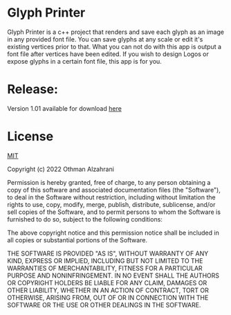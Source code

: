 # Glyph Printer
Glyph Printer is a c++ project that renders and save each glyph as an image in any provided font file. You can save glyphs at any scale or edit it's existing vertices prior to that. What you can not do with this app is output a font file after vertices have been edited. If you wish to design Logos or expose glyphs in a certain font file, this app is for you.

# Release:
Version 1.01 available for download [here](https://github.com/TheOathMan/GP/releases)

# License
[MIT](https://opensource.org/licenses/MIT)

Copyright (c) 2022 Othman Alzahrani

Permission is hereby granted, free of charge, to any person obtaining a copy
of this software and associated documentation files (the "Software"), to deal
in the Software without restriction, including without limitation the rights
to use, copy, modify, merge, publish, distribute, sublicense, and/or sell
copies of the Software, and to permit persons to whom the Software is
furnished to do so, subject to the following conditions:

The above copyright notice and this permission notice shall be included in all
copies or substantial portions of the Software.

THE SOFTWARE IS PROVIDED "AS IS", WITHOUT WARRANTY OF ANY KIND, EXPRESS OR
IMPLIED, INCLUDING BUT NOT LIMITED TO THE WARRANTIES OF MERCHANTABILITY,
FITNESS FOR A PARTICULAR PURPOSE AND NONINFRINGEMENT. IN NO EVENT SHALL THE
AUTHORS OR COPYRIGHT HOLDERS BE LIABLE FOR ANY CLAIM, DAMAGES OR OTHER
LIABILITY, WHETHER IN AN ACTION OF CONTRACT, TORT OR OTHERWISE, ARISING FROM,
OUT OF OR IN CONNECTION WITH THE SOFTWARE OR THE USE OR OTHER DEALINGS IN THE
SOFTWARE.